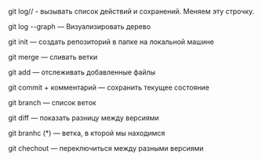 git log// - вызывать список действий и сохранений. Меняем эту строчку.

git log --graph — Визуализировать дерево

git init — создать репозиторий в папке на локальной машине

git merge — сливать ветки

git add — отслеживать добавленные файлы

git commit + комментарий — сохранить текущее состояние

git branch — список веток

git diff — показать разницу между версиями

git branhc (*) — ветка, в кторой мы находимся

git chechout — переключиться между разными версиями
